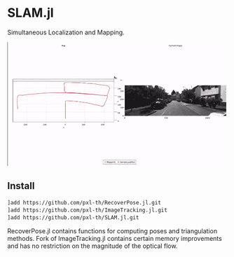 # SLAM.jl

Simultaneous Localization and Mapping.

![KITTY 05 sequence demo](res/kitty-05.gif)

## Install

```bash
]add https://github.com/pxl-th/RecoverPose.jl.git
]add https://github.com/pxl-th/ImageTracking.jl.git
]add https://github.com/pxl-th/SLAM.jl.git
```

RecoverPose.jl contains functions for computing poses and triangulation methods.
Fork of ImageTracking.jl contains certain memory improvements and has no restriction on the magnitude of the optical flow.
